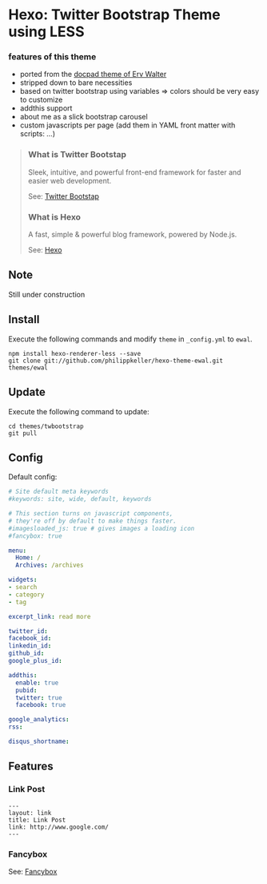 # Hexo: Twitter Bootstrap Theme using LESS

### features of this theme

- ported from the [docpad theme of Erv Walter](https://github.com/ervwalter/ewalnet-docpad)
- stripped down to bare necessities
- based on twitter bootstrap using variables ⇒ colors should be very easy to customize
- addthis support
- about me as a slick bootstrap carousel
- custom javascripts per page (add them in YAML front matter with scripts: …)

> ### What is Twitter Bootstap
>
> Sleek, intuitive, and powerful front-end framework for faster and easier web development.
>
> See: [Twitter Bootstap](http://getbootstrap.com/2.3.2/examples/fluid.html)
>
>
> ### What is Hexo
>
> A fast, simple & powerful blog framework, powered by Node.js.
>
> See: [Hexo][Hexo]

## Note

Still under construction

## Install

Execute the following commands and modify `theme` in `_config.yml` to `ewal`.

```
npm install hexo-renderer-less --save
git clone git://github.com/philippkeller/hexo-theme-ewal.git themes/ewal
```

## Update

Execute the following command to update:

```
cd themes/twbootstrap
git pull
```

## Config

Default config:

``` yaml
# Site default meta keywords
#keywords: site, wide, default, keywords

# This section turns on javascript components,
# they're off by default to make things faster.
#imagesloaded_js: true # gives images a loading icon
#fancybox: true

menu:
  Home: /
  Archives: /archives

widgets:
- search
- category
- tag

excerpt_link: read more

twitter_id:
facebook_id:
linkedin_id:
github_id:
google_plus_id:

addthis:
  enable: true
  pubid:
  twitter: true
  facebook: true

google_analytics:
rss:

disqus_shortname:

```

## Features

### Link Post

```
---
layout: link
title: Link Post
link: http://www.google.com/
---
```

### Fancybox

See: [Fancybox][Fancybox]

[Hexo]: http://zespia.tw/hexo/
[Fancybox]: http://fancyapps.com/fancybox/
